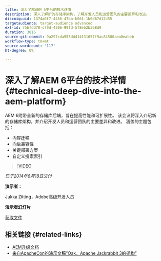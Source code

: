 ```yaml
---
title: 深入了解AEM 6平台的技术详情
description: 深入了解新的存储库架构，了解开发人员和运营团队的主要差异和改进。
discoiquuid: 1374a0f7-4456-47ba-b061-1b6d67d12d55
targetaudience: target-audience advanced
exl-id: 75bfdd70-c79d-4206-99fd-5f8e62b368d9
duration: 3816
source-git-commit: 9a297cda953d4414131657f9ac84580aea0eabeb
workflow-type: tm+mt
source-wordcount: '117'
ht-degree: 0%

---
```


# 深入了解AEM 6平台的技术详情{#technical-deep-dive-into-the-aem-platform}

AEM 6附带全新的存储库后端，旨在提高性能和可扩展性。 该会议将深入介绍新的存储库架构，并介绍开发人员和运营团队的主要差异和改进。 涵盖的主题包括：

* 内容迁移
* 向后兼容性
* 关键部署方案
* 自定义搜索索引

>[!VIDEO](https://video.tv.adobe.com/v/19518/?quality=9)

*已于2014年6月18日交付*

**演示者：**

Jukka Zitting，Adobe高级开发人员

**演示者幻灯片**

[获取文件](assets/technical-deep-dive-of-the-aem-6-platform.pdf)

## 相关链接 {#related-links}

* [AEM升级文档](https://docs.adobe.com/content/docs/en/aem/6-0/deploy/upgrade.html)
* [来自ApacheCon的演示文稿“Oak，Apache Jackrabbit 3的架构”](https://www.slideshare.net/jukka/oak-the-architecture-of-apache-jackrabbit-3)
